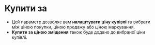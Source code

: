 # **Купити за** 

- Цей параметр дозволяє вам **налаштувати ціну купівлі** та вибрати між ціною покупки, ціною продажу або ціною маркування. 
- **Купити за ціною зміщення** також буде додано до вибраної ціни купівлі.

